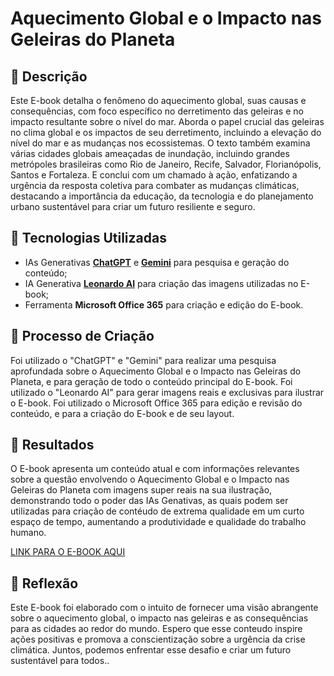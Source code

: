 # Aquecimento Global e o Impacto nas Geleiras do Planeta 

## 📒 Descrição
Este E-book detalha o fenômeno do aquecimento global, suas causas e consequências, com foco específico no derretimento das geleiras e no impacto resultante sobre o nível do mar. Aborda o papel crucial das geleiras no clima global e os impactos de seu derretimento, incluindo a elevação do nível do mar e as mudanças nos ecossistemas. O texto também examina várias cidades globais ameaçadas de inundação, incluindo grandes metrópoles brasileiras como Rio de Janeiro, Recife, Salvador, Florianópolis, Santos e Fortaleza. E conclui com um chamado à ação, enfatizando a urgência da resposta coletiva para combater as mudanças climáticas, destacando a importância da educação, da tecnologia e do planejamento urbano sustentável para criar um futuro resiliente e seguro.

## 🤖 Tecnologias Utilizadas
- IAs Generativas **[ChatGPT](https://chat.openai.com)** e **[Gemini](https://gemini.google.com)** para pesquisa e geração do conteúdo;
- IA Generativa **[Leonardo AI](https://leonardo.ai)** para criação das imagens utilizadas no E-book;
- Ferramenta **Microsoft Office 365** para criação e edição do E-book.

## 🧐 Processo de Criação
Foi utilizado o "ChatGPT" e "Gemini" para realizar uma pesquisa aprofundada sobre o Aquecimento Global e o Impacto nas Geleiras do Planeta, e para geração de todo o conteúdo principal do E-book.
Foi utilizado o "Leonardo AI" para gerar imagens reais e exclusivas para ilustrar o E-book. 
Foi utilizado o Microsoft Office 365 para edição e revisão do conteúdo, e para a criação do E-book e de seu layout.

## 🚀 Resultados
O E-book apresenta um conteúdo atual e com informações relevantes sobre a questão envolvendo o Aquecimento Global e o Impacto nas Geleiras do Planeta com imagens super reais na sua ilustração, demonstrando todo o poder das IAs Genativas, as quais podem ser utilizadas para criação de contéudo de extrema qualidade em um curto espaço de tempo, aumentando a produtividade e qualidade do trabalho humano.

[LINK PARA O E-BOOK AQUI]()

## 💭 Reflexão
Este E-book foi elaborado com o intuito de fornecer uma visão abrangente sobre o aquecimento global, o impacto nas geleiras e as consequências para as cidades ao redor do mundo.
Espero que esse conteudo inspire ações positivas e promova a conscientização sobre a urgência da crise climática. Juntos, podemos enfrentar esse desafio e criar um futuro sustentável para todos..
